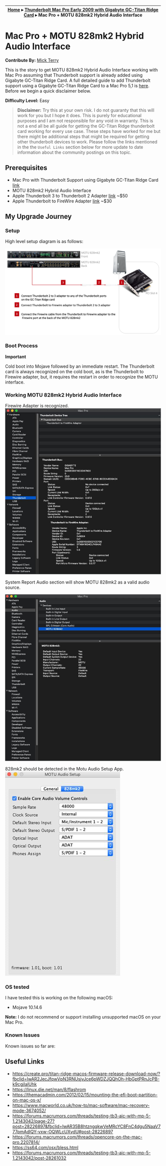 | [Home](./README.md) ▸ [Thunderbolt Mac Pro Early 2009 with Gigabyte GC-Titan Ridge Card](./GC-TitanRidge.md) ▸ Mac Pro + MOTU 828mk2 Hybrid Audio Interface |
|-----|


# Mac Pro + MOTU 828mk2 Hybrid Audio Interface

**Contribute By:** [Mick Terry](ttps://www.facebook.com/mick.terry)

This is the story to get MOTU 828mk2 Hybrid Audio Interface working with Mac Pro  assuming that Thunderbolt support is already added using Gigabyte GC-Titan Ridge Card. A full detailed guide to add Thunderbolt support using a Gigabyte GC-Titan Ridge Card to a Mac Pro 5,1 is [here](../GC-TitanRidge.md). Before we begin a quick disclaimer below.

**Difficulty Level:** Easy

> **Disclaimer:** Try this at your own risk. I do not guaranty that this will work for you but I hope it does. This is purely for educational purposes and I am not responsible for any void in warranty. This is not a end all be all guide for getting the GC-Titan Ridge thunderbolt card working for every use case. These steps have worked for me but there might be additional steps that might be required for getting other thunderbolt devices to work. Please follow the links mentioned in the the `Useful Links` section below for more update to date information about the community postings on this topic.


## Prerequisites

- Mac Pro with Thunderbolt Support using Gigabyte GC-Titan Ridge Card [link](../GC-TitanRidge.md)
- MOTU 828mk2 Hybrid Audio Interface
- Apple Thunderbolt 3 to Thunderbolt 2 Adapter [link](https://www.amazon.com/dp/B01MQ26QIY/ref=cm_sw_em_r_mt_dp_U_SfPBEbC8Q79Y5) ~$50
- Apple Thunderbolt to FireWire Adapter [link](https://www.amazon.com/Apple-Thunderbolt-to-FireWire-Adapter/dp/B00SQ2CJUS) ~$30

## My Upgrade Journey

### Setup

High level setup diagram is as follows:

![image-gc-titanridge-motu-828mk2-setup](./images/image-gc-titanridge-motu-828mk2-setup.png)


### Boot Process 

**Important**

Cold boot into Mojave followed by an immediate restart. The Thunderbolt card is always recognized on the cold boot, as is the Thunderbolt to Firewire adapter, but, it requires the restart in order to recognize the MOTU interface.


### Working MOTU 828mk2 Hybrid Audio Interface

Firewire Adapter is recognized.
![system-report-thunderbolt-working-with-firewire-adapter](./images/system-report-thunderbolt-working-with-firewire-adapter.jpg)

System Report Audio section will show MOTU 828mk2 as a valid audio source.

![system-report-audio-motu-828mk2](./images/system-report-audio-motu-828mk2.jpg)

828mk2 should be detected in the Motu Audio Setup App.
![motu-audio-setup-app](./images/motu-audio-setup-app.jpg)


### OS tested 

I have tested this is working on the following macOS:
- Mojave 10.14.6

**Note:** I do not recommend or support installing unsupported macOS on your Mac Pro.

### Known Issues

Known issues so far are:



## Useful Links

- https://create.pro/titan-ridge-macos-firmware-release-download-now/?fbclid=IwAR2JecJfqwVpN3RNUsjvJce6pWDZJQQhOh-HbGptPRnJcPB-k9cgjIaIUhk
- https://linux.die.net/man/8/flashrom
- https://themacadmin.com/2012/02/15/mounting-the-efi-boot-partition-on-mac-os-x/
- https://www.macworld.co.uk/how-to/mac-software/mac-recovery-mode-3674052/
- https://forums.macrumors.com/threads/testing-tb3-aic-with-mp-5-1.2143042/page-27?post=28226897&fbclid=IwAR35B8htzngqkwVeMRcYC8FnC4dgu5NaaV777pmAdlQY-vxw-OQWLcUXydU#post-28226897
- https://forums.macrumors.com/threads/opencore-on-the-mac-pro.2207814/
- https://ss64.com/osx/bless.html
- https://forums.macrumors.com/threads/testing-tb3-aic-with-mp-5-1.2143042/post-28261032

